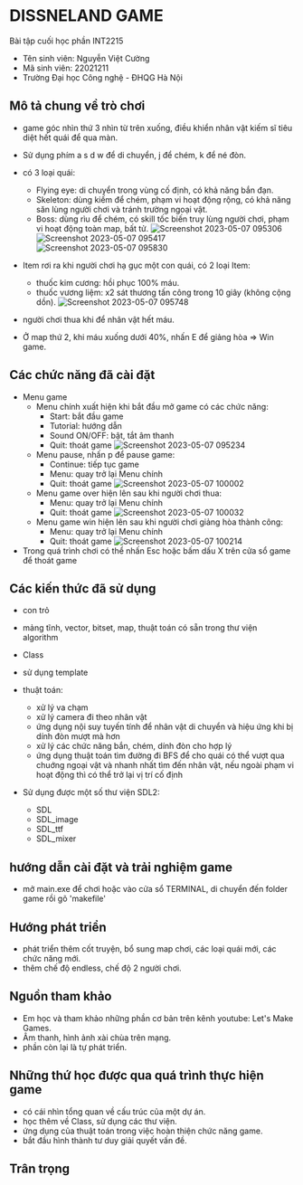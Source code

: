 # DISSNELAND GAME
Bài tập cuối học phần INT2215
- Tên sinh viên: Nguyễn Việt Cường
- Mã sinh viên: 22021211
- Trường Đại học Công nghệ - ĐHQG Hà Nội

## Mô tả chung về trò chơi

- game góc nhìn thứ 3 nhìn từ trên xuống, điều khiển nhân vật kiếm sĩ tiêu diệt hết quái để qua màn.
- Sử dụng phím a s d w để di chuyển, j để chém, k để né đòn.

- có 3 loại quái:
	+ Flying eye: di chuyển trong vùng cố định, có khả năng bắn đạn.
	+ Skeleton: dùng kiếm để chém, phạm vi hoạt động rộng, có khả năng săn lùng người chơi và tránh trường ngoại vật.
	+ Boss: dùng rìu để chém, có skill tốc biến truy lùng người chơi, phạm vi hoạt động toàn map, bất tử.
![Screenshot 2023-05-07 095306](https://user-images.githubusercontent.com/112748853/236655885-ce789e06-a6e9-4341-8a47-bb7a70aa4810.png)
![Screenshot 2023-05-07 095417](https://user-images.githubusercontent.com/112748853/236655896-d0259e34-4406-4298-8c98-e015e341e8d8.png)
![Screenshot 2023-05-07 095830](https://user-images.githubusercontent.com/112748853/236655912-700db7d7-d9de-4acc-9cd9-34c4146b4d6c.png)
- Item rơi ra khi người chơi hạ gục một con quái, có 2 loại Item:
	+ thuốc kim cương: hồi phục 100% máu.
	+ thuốc vương liệm: x2 sát thương tấn công trong 10 giây (không cộng dồn).
![Screenshot 2023-05-07 095748](https://user-images.githubusercontent.com/112748853/236655917-a384719a-0ed9-4fce-868c-159bbed706a4.png)
- người chơi thua khi để nhân vật hết máu.

- Ở map thứ 2, khi máu xuống dưới 40%, nhấn E để giảng hòa => Win game.

## Các chức năng đã cài đặt
- Menu game
	- Menu chính xuất hiện khi bắt đầu mở game có các chức năng:
		+ Start: bắt đầu game
		+ Tutorial: hướng dẫn
		+ Sound ON/OFF: bật, tắt âm thanh
		+ Quit: thoát game
	![Screenshot 2023-05-07 095234](https://user-images.githubusercontent.com/112748853/236655797-d61f8df6-7202-4f36-bf07-23a6ae0afd23.png)
	- Menu pause, nhấn p để pause game:
		+ Continue: tiếp tục game
		+ Menu: quay trở lại Menu chính
		+ Quit: thoát game
	![Screenshot 2023-05-07 100002](https://user-images.githubusercontent.com/112748853/236655851-25899810-050c-4756-b362-e35a7afd19ce.png)
	- Menu game over hiện lên sau khi người chơi thua:
		+ Menu: quay trở lại Menu chính
		+ Quit: thoát game
	![Screenshot 2023-05-07 100032](https://user-images.githubusercontent.com/112748853/236655866-21abd47f-6f71-4c8a-a672-522aa50fe709.png)
	- Menu game win hiện lên sau khi người chơi giảng hòa thành công:
		+ Menu: quay trở lại Menu chính
		+ Quit: thoát game
	![Screenshot 2023-05-07 100214](https://user-images.githubusercontent.com/112748853/236655879-1947a611-d0b0-4bb2-824d-b50db23ad348.png)
- Trong quá trình chơi có thể nhấn Esc hoặc bấm dấu X trên cửa sổ game để thoát game

## Các kiến thức đã sử dụng

- con trỏ

- mảng tĩnh, vector, bitset, map, thuật toán có sẵn trong thư viện algorithm

- Class

- sử dụng template

- thuật toán:
	+ xử lý va chạm
	+ xử lý camera đi theo nhân vật
	+ ứng dụng nội suy tuyến tính để nhân vật di chuyển và hiệu ứng khi bị dính đòn mượt mà hơn
	+ xử lý các chức năng bắn, chém, dính đòn cho hợp lý
	+ ứng dụng thuật toán tìm đường đi BFS để cho quái có thể vượt qua chuớng ngoại vật và nhanh nhất tìm đến nhân vật, nếu ngoài phạm vi hoạt động thì có thể trở lại vị trí cố định

- Sử dụng được một số thư viện SDL2:
	+ SDL
	+ SDL_image
	+ SDL_ttf
	+ SDL_mixer

## hướng dẫn cài đặt và trải nghiệm game

- mở main.exe để chơi hoặc vào cửa sổ TERMINAL, di chuyển đến folder game rồi gõ 'makefile'

## Hướng phát triển

- phát triển thêm cốt truyện, bổ sung map chơi, các loại quái mới, các chức năng mới.
- thêm chế độ endless, chế độ 2 người chơi.

## Nguồn tham khảo

- Em học và tham khảo những phần cơ bản trên kênh youtube: Let's Make Games.
- Âm thanh, hình ảnh xài chùa trên mạng.
- phần còn lại là tự phát triển.

## Những thứ học được qua quá trình thực hiện game

- có cái nhìn tổng quan về cấu trúc của một dự án.
- học thêm về Class, sử dụng các thư viện.
- ứng dụng của thuật toán trong việc hoàn thiện chức năng game.
- bắt đầu hình thành tư duy giải quyết vấn đề.


## Trân trọng ##
